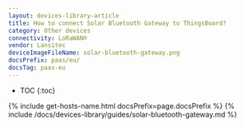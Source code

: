 ```yaml
---
layout: devices-library-article
title: How to connect Solar Bluetooth Gateway to ThingsBoard?
category: Other devices
connectivity: LoRaWAN®
vendor: Lansitec
deviceImageFileName: solar-bluetooth-gateway.png
docsPrefix: paas/eu/
docsTag: paas-eu
---
```


* TOC
{:toc}

{% include get-hosts-name.html docsPrefix=page.docsPrefix %}
{% include /docs/devices-library/guides/solar-bluetooth-gateway.md %}
